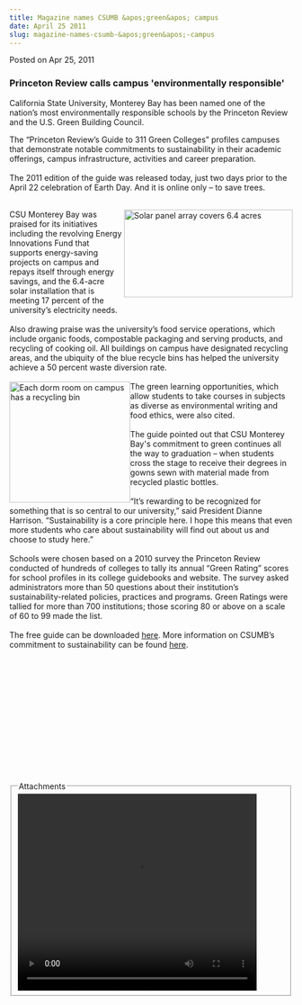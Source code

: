 ```yaml
---
title: Magazine names CSUMB &apos;green&apos; campus
date: April 25 2011
slug: magazine-names-csumb-&apos;green&apos;-campus
---
```


 



<span class="date">Posted on Apr 25, 2011    </span>
<h3>Princeton Review calls campus &apos;environmentally
responsible&apos;</h3>
<p>California State University, Monterey Bay has been named one of
the nation&#x2019;s most environmentally responsible schools by the
Princeton Review and the U.S. Green Building Council.</p>
<p>The &#x201C;Princeton Review&#x2019;s Guide to 311 Green Colleges&#x201D; profiles
campuses that demonstrate notable commitments to sustainability in
their academic offerings, campus infrastructure, activities and
career preparation.<br>
<br>
The 2011 edition of the guide was released today, just two days
prior to the April 22 celebration of Earth Day. And it is online
only &#x2013; to save trees.</br></br></p>
<p><img alt="Solar panel array covers 6.4 acres" src="https://news.csumb.edu/sites/default/files/65/attachments/news/images/solar_sm.jpg" style="float:right; width:300px; height:156px">CSU Monterey Bay
was praised for its initiatives including the revolving Energy
Innovations Fund that supports energy-saving projects on campus and
repays itself through energy savings, and the 6.4-acre solar
installation that is meeting 17 percent of the university&#x2019;s
electricity needs.<br>
<br>
Also drawing praise was the university&#x2019;s food service operations,
which include organic foods, compostable packaging and serving
products, and recycling of cooking oil. All buildings on campus
have designated recycling areas, and the ubiquity of the blue
recycle bins has helped the university achieve a 50 percent waste
diversion rate.<br>
<br>
<img alt="Each dorm room on campus has a recycling bin" src="https://news.csumb.edu/sites/default/files/65/attachments/news/images/recycling_tote_6_gallon0.jpg" style="float:left; width:215px; height:215px">The green learning
opportunities, which allow students to take courses in subjects as
diverse as environmental writing and food ethics, were also
cited.<br>
<br>
The guide pointed out that CSU Monterey Bay&apos;s commitment to green
continues all the way to graduation &#x2013; when students cross the stage
to receive their degrees in gowns sewn with material made from
recycled plastic bottles.<br>
<br>
&#x201C;It&#x2019;s rewarding to be recognized for something that is so central
to our university,&#x201D; said President Dianne Harrison. &#x201C;Sustainability
is a core principle here. I hope this means that even more students
who care about sustainability will find out about us and choose to
study here.&#x201D;<br>
<br>
Schools were chosen based on a 2010 survey the Princeton Review
conducted of hundreds of colleges to tally its annual &#x201C;Green
Rating&#x201D; scores for school profiles in its college guidebooks and
website. The survey asked administrators more than 50 questions
about their institution&#x2019;s sustainability-related policies,
practices and programs. Green Ratings were tallied for more than
700 institutions; those scoring 80 or above on a scale of 60 to 99
made the list.<br>
<br>
The free guide can be downloaded <a href="https://www.princetonreview.com/greenguide" rel="nofollow">here</a>. More information on CSUMB&#x2019;s commitment to
sustainability can be found <a href="https://csumb.edu/green" rel="nofollow">here</a>.<br>
&#xA0;</br></br></br></br></br></br></br></br></br></img></br></br></br></br></img></p>
<fieldset class="fieldgroup group-attachments">
<legend>Attachments</legend>
<div class="field field-type-emvideo field-field-attach-video">
<div class="field-items">
<div class="field-item odd">
<div class="emvideo emvideo-video emvideo-youtube">
<div class="emfield-emvideo emfield-emvideo-youtube">
<div id="emvideo-youtube-flash-wrapper-1">
<!--<object type="application/x-shockwave-flash" height="350" width="425" data="https://www.youtube.com/v/rbPhqP_lCLo&amp;rel=0&amp;enablejsapi=1&amp;playerapiid=ytplayer&amp;fs=1" id="emvideo-youtube-flash-1">
          <param name="movie" value="https://www.youtube.com/v/rbPhqP_lCLo&amp;rel=0&amp;enablejsapi=1&amp;playerapiid=ytplayer&amp;fs=1" />
          <param name="allowScriptAccess" value="sameDomain"/>
          <param name="quality" value="best"/>
          <param name="allowFullScreen" value="true"/>
          <param name="bgcolor" value="#FFFFFF"/>
          <param name="scale" value="noScale"/>
          <param name="salign" value="TL"/>
          <param name="FlashVars" value="playerMode=embedded" />
          <param name="wmode" value="transparent" />
        </object>-->
<video controls="" width="425" height="350">
<source src="https://r6---sn-o097znez.googlevideo.com/videoplayback?ratebypass=yes&amp;itag=18&amp;mm=31&amp;ip=198.189.249.65&amp;upn=6j8QgZXeNcM&amp;fexp=900718,907263,916104,923368,927622,929821,930676,936121,9406392,941004,943917,947225,948124,952302,952605,952901,955301,957103,957105,957201,959701&amp;key=yt5&amp;signature=202CC65AD1649EE6BC29D66DE676048B2FEE6651.C149AB0DA458349213C4984F03F30CE961D8398F&amp;mt=1422326857&amp;dur=65.457&amp;id=o-AFkVWolk_PllE1aP06-z_3pzy6iTQ7vi1Sbwp7DoF9OH&amp;pl=23&amp;expire=1422348487&amp;sver=3&amp;ipbits=0&amp;ms=au&amp;sparams=dur,id,initcwndbps,ip,ipbits,itag,mm,ms,mv,pl,ratebypass,source,upn,expire&amp;source=youtube&amp;initcwndbps=4141250&amp;mv=m&amp;name=rbPhqP_lCLo" type="video/mp4"/></video></div>
</div>
</div>
</div>
</div>
</div>
</fieldset>





 
